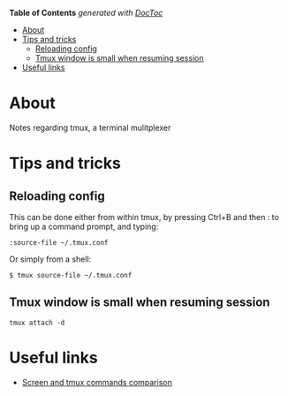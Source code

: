 <!-- START doctoc generated TOC please keep comment here to allow auto update -->
<!-- DON'T EDIT THIS SECTION, INSTEAD RE-RUN doctoc TO UPDATE -->
**Table of Contents**  *generated with [DocToc](https://github.com/thlorenz/doctoc)*

- [About](#about)
- [Tips and tricks](#tips-and-tricks)
  - [Reloading config](#reloading-config)
  - [Tmux window is small when resuming session](#tmux-window-is-small-when-resuming-session)
- [Useful links](#useful-links)

<!-- END doctoc generated TOC please keep comment here to allow auto update -->

# About

Notes regarding tmux, a terminal mulitplexer

# Tips and tricks

## Reloading config

This can be done either from within tmux, by pressing Ctrl+B and then : to bring up a command prompt, and typing:

```
:source-file ~/.tmux.conf
```

Or simply from a shell:

```
$ tmux source-file ~/.tmux.conf
```

## Tmux window is small when resuming session

```
tmux attach -d
```

# Useful links

* [Screen and tmux commands comparison](http://hyperpolyglot.org/multiplexers)
